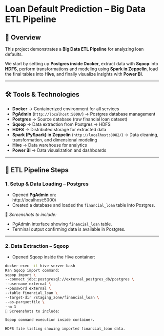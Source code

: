 # Loan Default Prediction – Big Data ETL Pipeline  

## 📌 Overview  
This project demonstrates a **Big Data ETL Pipeline** for analyzing loan defaults.  

We start by setting up **Postgres inside Docker**, extract data with **Sqoop** into **HDFS**, perform transformations and modeling using **Spark in Zeppelin**, load the final tables into **Hive**, and finally visualize insights with **Power BI**.  

---

## 🛠️ Tools & Technologies  
- **Docker** → Containerized environment for all services  
- **PgAdmin** (`http://localhost:5000/`) → Postgres database management  
- **Postgres** → Source database (raw financial loan dataset)  
- **Sqoop** → Data extraction from Postgres → HDFS  
- **HDFS** → Distributed storage for extracted data  
- **Spark (PySpark) in Zeppelin** (`http://localhost:8082/`) → Data cleaning, transformation, and dimensional modeling  
- **Hive** → Data warehouse for analytics  
- **Power BI** → Data visualization and dashboards  

---

## 🔄 ETL Pipeline Steps  

### 1. Setup & Data Loading – Postgres  
- Opened **PgAdmin** on:  
http://localhost:5000/
- Created a database and loaded the `financial_loan` table into Postgres.  

📸 *Screenshots to include:*  
- PgAdmin interface showing `financial_loan` table.  
- Terminal output confirming data is available in Postgres.  

---

### 2. Data Extraction – Sqoop  
- Opened Sqoop inside the Hive container:  
```bash
docker exec -it hive-server bash
Ran Sqoop import command:
sqoop import \
--connect jdbc:postgresql://external_postgres_db/postgres \
--username external \
--password external \
--table financial_loan \
--target-dir /staging_zone/financial_loan \
--as-parquetfile \
--m 1
📸 Screenshots to include:

Sqoop command execution inside container.

HDFS file listing showing imported financial_loan data.
